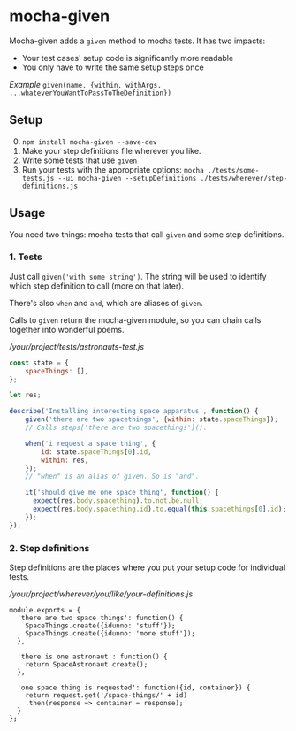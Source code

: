 # mocha-given
Mocha-given adds a `given` method to mocha tests. It has two impacts:
- Your test cases' setup code is significantly more readable
- You only have to write the same setup steps once

_Example_
`given(name, {within, withArgs, ...whateverYouWantToPassToTheDefinition})`

## Setup
0. `npm install mocha-given --save-dev`
1. Make your step definitions file wherever you like.
2. Write some tests that use `given`
3. Run your tests with the appropriate options:
  `mocha ./tests/some-tests.js --ui mocha-given --setupDefinitions ./tests/wherever/step-definitions.js`

## Usage
You need two things: mocha tests that call `given` and some step definitions.

### 1. Tests
Just call `given('with some string')`. The string will be used to identify which step definition to call (more on that later).

There's also `when` and `and`, which are aliases of `given`.

Calls to `given` return the mocha-given module, so you can chain calls together into wonderful poems.

_/your/project/tests/astronauts-test.js_
```JavaScript
const state = {
	spaceThings: [],
};

let res;

describe('Installing interesting space apparatus', function() {
	given('there are two spacethings', {within: state.spaceThings});
	// Calls steps['there are two spacethings']().

	when('i request a space thing', {
		id: state.spaceThings[0].id,
		within: res,
	});
	// "when" is an alias of given. So is "and".

	it('should give me one space thing', function() {
	  expect(res.body.spacething).to.not.be.null;
	  expect(res.body.spacething.id).to.equal(this.spacethings[0].id);
	});
});
```

### 2. Step definitions
Step definitions are the places where you put your setup code for individual tests.

_/your/project/wherever/you/like/your-definitions.js_
```
module.exports = {
  'there are two space things': function() {
    SpaceThings.create({idunno: 'stuff'});
    SpaceThings.create({idunno: 'more stuff'});
  },

  'there is one astronaut': function() {
    return SpaceAstronaut.create();
  },

  'one space thing is requested': function({id, container}) {
    return request.get('/space-things/' + id)
    .then(response => container = response);
  }
};
```
